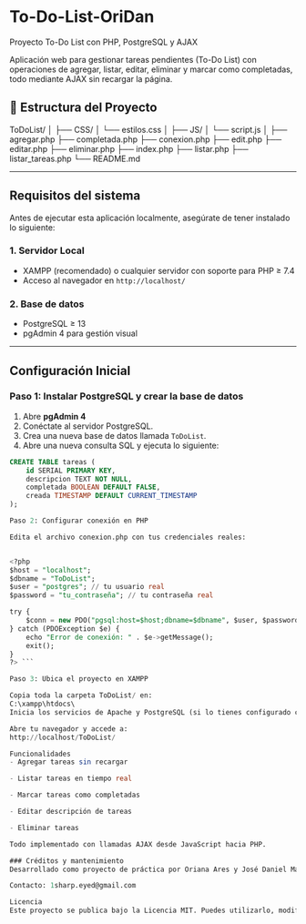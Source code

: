 # To-Do-List-OriDan
Proyecto To-Do List con PHP, PostgreSQL y AJAX

Aplicación web para gestionar tareas pendientes (To-Do List) con operaciones de agregar, listar, editar, eliminar y marcar como completadas, todo mediante AJAX sin recargar la página.

## 📁 Estructura del Proyecto

ToDoList/
│
├── CSS/
│ └── estilos.css
│
├── JS/
│ └── script.js
│
├── agregar.php
├── completada.php
├── conexion.php
├── edit.php
├── editar.php
├── eliminar.php
├── index.php
├── listar.php
├── listar_tareas.php
└── README.md

---

## Requisitos del sistema

Antes de ejecutar esta aplicación localmente, asegúrate de tener instalado lo siguiente:

### 1. **Servidor Local**
- XAMPP (recomendado) o cualquier servidor con soporte para PHP ≥ 7.4
- Acceso al navegador en `http://localhost/`

### 2. **Base de datos**
- PostgreSQL ≥ 13
- pgAdmin 4 para gestión visual

---

## Configuración Inicial

### Paso 1: Instalar PostgreSQL y crear la base de datos

1. Abre **pgAdmin 4**
2. Conéctate al servidor PostgreSQL.
3. Crea una nueva base de datos llamada `ToDoList`.
4. Abre una nueva consulta SQL y ejecuta lo siguiente:

```sql
CREATE TABLE tareas (
    id SERIAL PRIMARY KEY,
    descripcion TEXT NOT NULL,
    completada BOOLEAN DEFAULT FALSE,
    creada TIMESTAMP DEFAULT CURRENT_TIMESTAMP
);

Paso 2: Configurar conexión en PHP

Edita el archivo conexion.php con tus credenciales reales:


<?php
$host = "localhost";
$dbname = "ToDoList";
$user = "postgres"; // tu usuario real
$password = "tu_contraseña"; // tu contraseña real

try {
    $conn = new PDO("pgsql:host=$host;dbname=$dbname", $user, $password);
} catch (PDOException $e) {
    echo "Error de conexión: " . $e->getMessage();
    exit();
}
?> ```

Paso 3: Ubica el proyecto en XAMPP

Copia toda la carpeta ToDoList/ en:
C:\xampp\htdocs\
Inicia los servicios de Apache y PostgreSQL (si lo tienes configurado con pgAdmin local).

Abre tu navegador y accede a:
http://localhost/ToDoList/

Funcionalidades
- Agregar tareas sin recargar

- Listar tareas en tiempo real

- Marcar tareas como completadas

- Editar descripción de tareas

- Eliminar tareas

Todo implementado con llamadas AJAX desde JavaScript hacia PHP.

### Créditos y mantenimiento
Desarrollado como proyecto de práctica por Oriana Ares y José Daniel Maita, con integración manual entre PHP y PostgreSQL usando AJAX.

Contacto: 1sharp.eyed@gmail.com

Licencia
Este proyecto se publica bajo la Licencia MIT. Puedes utilizarlo, modificarlo y distribuirlo libremente, siempre que menciones al autor original.
